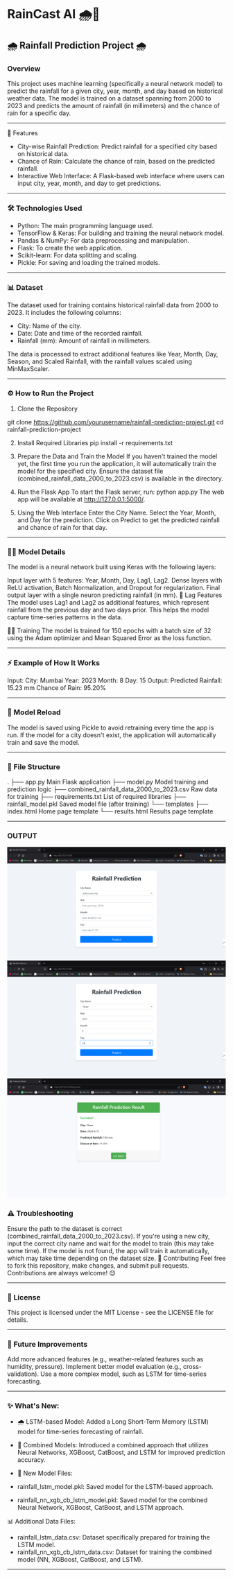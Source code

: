  
 # RainCast AI 🌧️🤖
 
 ## 🌧️ Rainfall Prediction Project 🌧️

 ###  Overview

This project uses machine learning (specifically a neural network model) to predict the rainfall for a given city, year, month, and day based on historical weather data. The model is trained on a dataset spanning from 2000 to 2023 and predicts the amount of rainfall (in millimeters) and the chance of rain for a specific day.

----------------------------------------------------------------------------------------------------------------------------


 🚀 Features

- City-wise Rainfall Prediction: Predict rainfall for a specified city based on historical data.
- Chance of Rain: Calculate the chance of rain, based on the predicted rainfall.
- Interactive Web Interface: A Flask-based web interface where users can input city, year, month, and day to get predictions.

----------------------------------------------------------------------------------------------------------------------------

  ### 🛠️ Technologies Used

- Python: The main programming language used.
- TensorFlow & Keras: For building and training the neural network model.
- Pandas & NumPy: For data preprocessing and manipulation.
- Flask: To create the web application.
- Scikit-learn: For data splitting and scaling.
- Pickle: For saving and loading the trained models.

----------------------------------------------------------------------------------------------------------------------------

 ### 📊 Dataset

The dataset used for training contains historical rainfall data from 2000 to 2023. It includes the following columns:

- City: Name of the city.
- Date: Date and time of the recorded rainfall.
- Rainfall (mm): Amount of rainfall in millimeters.

The data is processed to extract additional features like Year, Month, Day, Season, and Scaled Rainfall, with the rainfall values scaled using MinMaxScaler.

----------------------------------------------------------------------------------------------------------------------------

 ### ⚙️ How to Run the Project

 1. Clone the Repository

git clone https://github.com/yourusername/rainfall-prediction-project.git
cd rainfall-prediction-project

2. Install Required Libraries
pip install -r requirements.txt

3. Prepare the Data and Train the Model
If you haven't trained the model yet, the first time you run the application, it will automatically train the model for the specified city. Ensure the dataset file (combined_rainfall_data_2000_to_2023.csv) is available in the directory.

4. Run the Flask App
To start the Flask server, run:
python app.py
The web app will be available at http://127.0.0.1:5000/.

5. Using the Web Interface
Enter the City Name.
Select the Year, Month, and Day for the prediction.
Click on Predict to get the predicted rainfall and chance of rain for that day.

----------------------------------------------------------------------------------------------------------------------------

 ### 🧑‍💻 Model Details
The model is a neural network built using Keras with the following layers:

Input layer with 5 features: Year, Month, Day, Lag1, Lag2.
Dense layers with ReLU activation, Batch Normalization, and Dropout for regularization.
Final output layer with a single neuron predicting rainfall (in mm).
🔄 Lag Features
The model uses Lag1 and Lag2 as additional features, which represent rainfall from the previous day and two days prior. This helps the model capture time-series patterns in the data.

🏋️‍♂️ Training
The model is trained for 150 epochs with a batch size of 32 using the Adam optimizer and Mean Squared Error as the loss function.

----------------------------------------------------------------------------------------------------------------------------

 ### ⚡ Example of How It Works
Input:
City: Mumbai
Year: 2023
Month: 8
Day: 15
Output:
Predicted Rainfall: 15.23 mm
Chance of Rain: 95.20%

----------------------------------------------------------------------------------------------------------------------------

### 🔄 Model Reload
The model is saved using Pickle to avoid retraining every time the app is run. If the model for a city doesn't exist, the application will automatically train and save the model.

----------------------------------------------------------------------------------------------------------------------------

### 📁 File Structure

.
├── app.py                 Main Flask application
├── model.py               Model training and prediction logic
├── combined_rainfall_data_2000_to_2023.csv   Raw data for training
├── requirements.txt       List of required libraries
├── rainfall_model.pkl     Saved model file (after training)
└── templates
    ├── index.html         Home page template
    └── results.html       Results page template


----------------------------------------------------------------------------------------------------------------------------


### OUTPUT
![Alt text](OUTPUT/1.PNG)
![Alt text](OUTPUT/2.PNG)
![Alt text](OUTPUT/3.PNG)


### ⚠️ Troubleshooting
Ensure the path to the dataset is correct (combined_rainfall_data_2000_to_2023.csv).
If you're using a new city, input the correct city name and wait for the model to train (this may take some time).
If the model is not found, the app will train it automatically, which may take time depending on the dataset size.
🤝 Contributing
Feel free to fork this repository, make changes, and submit pull requests. Contributions are always welcome! 😊

----------------------------------------------------------------------------------------------------------------------------

### 📄 License
This project is licensed under the MIT License - see the LICENSE file for details.

----------------------------------------------------------------------------------------------------------------------------

### 🎯 Future Improvements
Add more advanced features (e.g., weather-related features such as humidity, pressure).
Implement better model evaluation (e.g., cross-validation).
Use a more complex model, such as LSTM for time-series forecasting.

-----------------------------------------------------------------------------------------------------------------------------

### ✨ What's New:

- 🌧️ LSTM-based Model: Added a Long Short-Term Memory (LSTM) model for time-series forecasting of rainfall.
- 🤖 Combined Models: Introduced a combined approach that utilizes Neural Networks, XGBoost, CatBoost, and LSTM for improved prediction accuracy.


- 📁 New Model Files: 
 - rainfall_lstm_model.pkl: Saved model for the LSTM-based approach.
  - rainfall_nn_xgb_cb_lstm_model.pkl: Saved model for the combined Neural Network, XGBoost, CatBoost, and LSTM approach.


📊 Additional Data Files: 
  - rainfall_lstm_data.csv: Dataset specifically prepared for training the LSTM model.
  - rainfall_nn_xgb_cb_lstm_data.csv: Dataset for training the combined model (NN, XGBoost, CatBoost, and LSTM).

----------------------------------------------------------------------------------------------------------------------------
